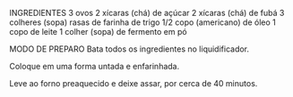 INGREDIENTES
3 ovos
2 xícaras (chá) de açúcar
2 xícaras (chá) de fubá
3 colheres (sopa) rasas de farinha de trigo
1/2 copo (americano) de óleo
1 copo de leite
1 colher (sopa) de fermento em pó

MODO DE PREPARO
Bata todos os ingredientes no liquidificador.

Coloque em uma forma untada e enfarinhada.

Leve ao forno preaquecido e deixe assar, por cerca de 40 minutos.